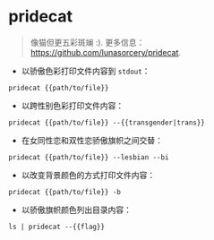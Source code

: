 # pridecat

> 像猫但更五彩斑斓 :).
> 更多信息：<https://github.com/lunasorcery/pridecat>.

- 以骄傲色彩打印文件内容到 `stdout`：

`pridecat {{path/to/file}}`

- 以跨性别色彩打印文件内容：

`pridecat {{path/to/file}} --{{transgender|trans}}`

- 在女同性恋和双性恋骄傲旗帜之间交替：

`pridecat {{path/to/file}} --lesbian --bi`

- 以改变背景颜色的方式打印文件内容：

`pridecat {{path/to/file}} -b`

- 以骄傲旗帜颜色列出目录内容：

`ls | pridecat --{{flag}}`